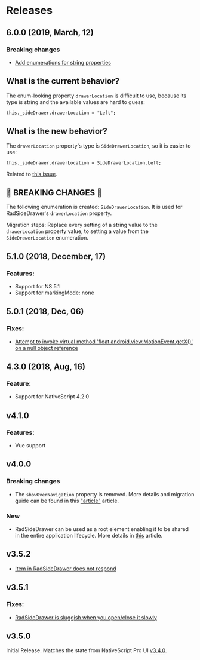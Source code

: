 # Releases

## 6.0.0 (2019, March, 12)

### Breaking changes
 - [Add enumerations for string properties](https://github.com/NativeScript/nsplugins-internal/issues/169)
 
 ## What is the current behavior?
The enum-looking property `drawerLocation` is difficult to use, because its type is string and the available values are hard to guess:
```
this._sideDrawer.drawerLocation = "Left";
```

## What is the new behavior?
The `drawerLocation` property's type is `SideDrawerLocation`, so it is easier to use:
```
this._sideDrawer.drawerLocation = SideDrawerLocation.Left;
```

Related to [this issue](https://github.com/NativeScript/nsplugins-internal/issues/169).

<!-- If this PR contains a breaking change, please describe the impact and migration path for existing applications below. -->

## &#x1F534; BREAKING CHANGES &#x1F534;

The following enumeration is created: `SideDrawerLocation`. It is used for RadSideDrawer's `drawerLocation` property. 

Migration steps:
Replace every setting of a string value to the `drawerLocation` property value, to setting a value from the `SideDrawerLocation` enumeration.



## 5.1.0 (2018, December, 17)

### Features:
 - Support for NS 5.1
 - Support for markingMode: none

## 5.0.1 (2018, Dec, 06)

### Fixes:
- [Attempt to invoke virtual method 'float android.view.MotionEvent.getX()' on a null object reference](https://github.com/telerik/nativescript-ui-feedback/issues/958)

## 4.3.0 (2018, Aug, 16)

### Feature:
- Support for NativeScript 4.2.0 


## v4.1.0
### Features:
- Vue support

## v4.0.0
### Breaking changes
- The `showOverNavigation` property is removed. More details and migration guide can be found in this ["article"](http://docs.telerik.com/devtools/nativescript-ui/Controls/Angular/SideDrawer/show-over-navi-bar#migrating-from-versions-3xx-to-the-latest-version) article.
### New
- RadSideDrawer can be used as a root element enabling it to be shared in the entire application lifecycle. More details in [this](http://docs.telerik.com/devtools/nativescript-ui/Controls/Angular/SideDrawer/show-over-navi-bar#share-a-single-radSideDrawer-throughout-the-entire-life-cycle-of-the-application) article.

## v3.5.2
 - [Item in RadSideDrawer does not respond](https://github.com/telerik/nativescript-ui-feedback/issues/575)

## v3.5.1

### Fixes:
 - [RadSideDrawer is sluggish when you open/close it slowly](https://github.com/telerik/nativescript-ui-feedback/issues/465)


## v3.5.0

Initial Release. Matches the state from NativeScript Pro UI [v3.4.0](http://docs.telerik.com/devtools/nativescript-ui/release-notes#release-notes-340).
